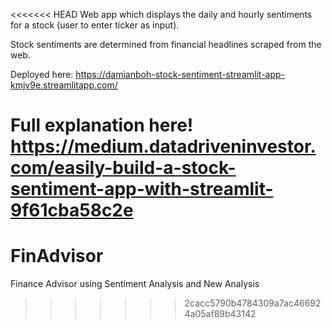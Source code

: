 <<<<<<< HEAD
Web app which displays the daily and hourly sentiments for a stock (user to enter ticker as input).

Stock sentiments are determined from financial headlines scraped from the web.

Deployed here: https://damianboh-stock-sentiment-streamlit-app-kmjv9e.streamlitapp.com/

Full explanation here! https://medium.datadriveninvestor.com/easily-build-a-stock-sentiment-app-with-streamlit-9f61cba58c2e
=======
# FinAdvisor
Finance Advisor using Sentiment Analysis and New Analysis
>>>>>>> 2cacc5790b4784309a7ac466924a05af89b43142
